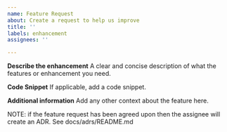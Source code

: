 ```yaml
---
name: Feature Request
about: Create a request to help us improve
title: ''
labels: enhancement
assignees: ''

---
```


<!--
👋 You're opening a request for an enhancement in the GitHub Actions **runner application**.  Please stop 🛑 if you're not certain that the feature you want is in the runner application - if you have a suggestion for improving GitHub Actions, please see the [GitHub Actions Feedback](https://github.com/github/feedback/discussions/categories/actions-and-packages-feedback) discussion forum which is actively monitored.  Using the forum ensures that we route your problem to the correct team.  😃

Some additional useful links:
* If you have found a security issue [please submit it here](https://hackerone.com/github)
* If you have questions or issues with the service, writing workflows or actions, then please [visit the GitHub Community Forum's Actions Board](https://github.community/t5/GitHub-Actions/bd-p/actions)
* If you are having an issue or have a question about GitHub Actions then please [contact customer support](https://help.github.com/en/actions/automating-your-workflow-with-github-actions/about-github-actions#contacting-support)

If you have a feature request that is relevant to this repository, the runner, then please include the information below:
-->

**Describe the enhancement**
A clear and concise description of what the features or enhancement you need.

**Code Snippet**
If applicable, add a code snippet.

**Additional information**
Add any other context about the feature here.

NOTE: if the feature request has been agreed upon then the assignee will create an ADR.   See docs/adrs/README.md
